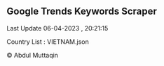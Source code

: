

## Google Trends Keywords Scraper 
 
Last Update 06-04-2023 , 20:21:15

Country List :
VIETNAM.json



© Abdul Muttaqin 
